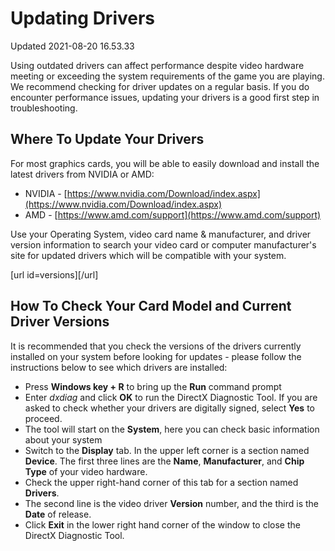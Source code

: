 # Updating Drivers
Updated 2021-08-20 16.53.33

Using outdated drivers can affect performance despite video hardware meeting or exceeding the system requirements of the game you are playing. We recommend checking for driver updates on a regular basis. If you do encounter performance issues, updating your drivers is a good first step in troubleshooting.  
  
## Where To Update Your Drivers
For most graphics cards, you will be able to easily download and install the latest drivers from NVIDIA or AMD:  

* NVIDIA - [https://www.nvidia.com/Download/index.aspx](https://www.nvidia.com/Download/index.aspx)
* AMD - [https://www.amd.com/support](https://www.amd.com/support)

  
Use your Operating System, video card name & manufacturer, and driver version information to search your video card or computer manufacturer's site for updated drivers which will be compatible with your system.   
  
[url id=versions][/url]  
## How To Check Your Card Model and Current Driver Versions
It is recommended that you check the versions of the drivers currently installed on your system before looking for updates - please follow the instructions below to see which drivers are installed:  

* Press **Windows key + R** to bring up the **Run** command prompt
* Enter *dxdiag* and click **OK** to run the DirectX Diagnostic Tool. If you are asked to check whether your drivers are digitally signed, select **Yes** to proceed.
* The tool will start on the **System**, here you can check basic information about your system
* Switch to the **Display** tab. In the upper left corner is a section named **Device**. The first three lines are the **Name**, **Manufacturer**, and **Chip Type** of your video hardware.
* Check the upper right-hand corner of this tab for a section named **Drivers**.
* The second line is the video driver **Version** number, and the third is the **Date** of release.
* Click **Exit** in the lower right hand corner of the window to close the DirectX Diagnostic Tool.

